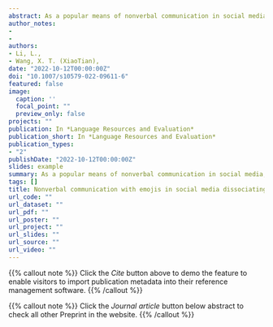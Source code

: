 ```yaml
---
abstract: As a popular means of nonverbal communication in social media, emojis provide quick predictions about public sentiments towards social events. Previous analyses of emojis reported that people use positive emojis more frequently than negative emojis. However, psychological research reveals a negativity bias in sentiment, as seen in the phenomenon of loss-aversion, where negative sentiment due to a loss possesses a greater psychological valence than positive sentiment due to a gain of an equal amount. We propose that the frequency and intensity of emojis are dissociable. Whereas the frequency of emojis reflects social norms in public communication, the intensity reflects hedonic values and loss-aversion. We first developed a text-free emoji sentiment lexicon based on a survey with more than 900 users of Weibo (a Chinese version of Twitter). Using the sentiment lexicon, we then analyzed 8822 Weibo comments containing the indexed emojis in reaction to three controversial events (i.e., a murder case in which public opinion largely opposed the final verdict, a manslaughter case in which public opinion was supportive of the final verdict, and a public debate on an award-winning subject). The results showed that positive or negative emoji frequency was consistent with the majority sentiment (social norm) towards a controversial event. In contrast, the average intensity of negative emojis was stronger than positive emojis across all three samples, revealing a public sentiment version of loss-aversion. In all three samples, emoji polarity analysis served as a proxy for text sentiment analysis to capture public attitudes towards a social event.
author_notes:
- 
- 
authors:
- Li, L.,
- Wang, X. T. (XiaoTian),
date: "2022-10-12T00:00:00Z"
doi: "10.1007/s10579-022-09611-6"
featured: false
image:
  caption: ''
  focal_point: ""
  preview_only: false
projects: ""
publication: In *Language Resources and Evaluation*
publication_short: In *Language Resources and Evaluation*
publication_types: 
- "2"
publishDate: "2022-10-12T00:00:00Z"
slides: example
summary: As a popular means of nonverbal communication in social media, emojis provide quick predictions about public sentiments towards social events.
tags: []
title: Nonverbal communication with emojis in social media dissociating hedonic intensity from frequency
url_code: ""
url_dataset: ""
url_pdf: ""
url_poster: ""
url_project: ""
url_slides: ""
url_source: ""
url_video: ""
---
```


{{% callout note %}}
Click the _Cite_ button above to demo the feature to enable visitors to import publication metadata into their reference management software.
{{% /callout %}}

{{% callout note %}}
Click the _Journal article_ button below abstract to check all other Preprint in the website.
{{% /callout %}}
